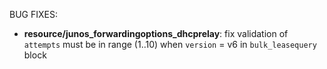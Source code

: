 <!-- markdownlint-disable-file MD013 MD041 -->
BUG FIXES:

* **resource/junos_forwardingoptions_dhcprelay**: fix validation of `attempts` must be in range (1..10) when `version` = v6 in `bulk_leasequery` block
